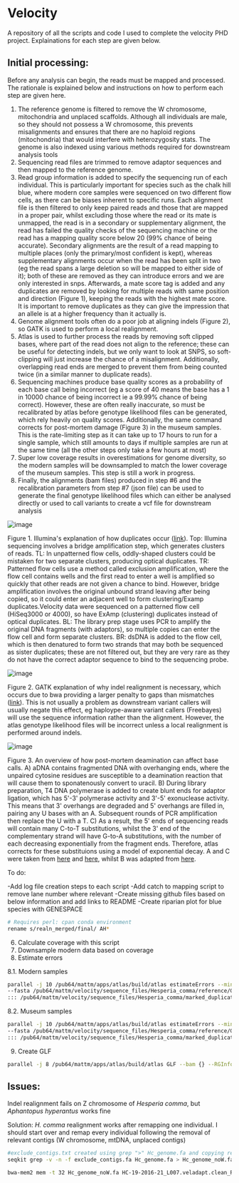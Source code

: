 # Velocity

A repository of all the scripts and code I used to complete the velocity PHD project. Explainations for each step are given below.

## Initial processing:

Before any analysis can begin, the reads must be mapped and processed. The rationale is explained below and instructions on how to perform each step are given here.
1) The reference genome is filtered to remove the W chromosome, mitochondria and unplaced scaffolds. Although all individuals are male, so they should not possess a W chromosome, this prevents misalignments and ensures that there are no haploid regions (mitochondria) that would interfere with heterozygosity stats. The genome is also indexed using various methods required for downstream analysis tools
2) Sequencing read files are trimmed to remove adaptor sequences and then mapped to the reference genome.
3) Read group information is added to specify the sequencing run of each individual. This is particularly important for species such as the chalk hill blue, where modern core samples were sequenced on two different flow cells, as there can be biases inherent to specific runs. Each alignment file is then filtered to only keep paired reads and those that are mapped in a proper pair, whilst excluding those where the read or its mate is unmapped, the read is in a secondary or supplementary alignment, the read has failed the quality checks of the sequencing machine or the read has a mapping quality score below 20 (99% chance of being accurate). Secondary alignments are the result of a read mapping to multiple places (only the primary/most confident is kept), whereas supplementary alignments occur when the read has been split in two (eg the read spans a large deletion so will be mapped to either side of it); both of these are removed as they can introduce errors and we are only interested in snps. Afterwards, a mate score tag is added and any duplicates are removed by looking for multiple reads with same position and direction (Figure 1), keeping the reads with the highest mate score. It is important to remove duplicates as they can give the impression that an allele is at a higher frequency than it actually is.
4) Genome alignment tools often do a poor job at aligning indels (Figure 2), so GATK is used to perform a local realignment. 
5) Atlas is used to further process the reads by removing soft clipped bases, where part of the read does not align to the reference; these can be useful for detecting indels, but we only want to look at SNPS, so soft-clipping will just increase the chance of a misalignment. Additionally, overlapping read ends are merged to prevent them from being counted twice (in a similar manner to duplicate reads).
6) Sequencing machines produce base quality scores as a probability of each base call being incorrect (eg a score of 40 means the base has a 1 in 10000 chance of being incorrect ie a 99.99% chance of being correct). However, these are often really inaccurate, so must be recalibrated by atlas before genotype likelihood files can be generated, which rely heavily on quality scores. Additionally, the same command corrects for post-mortem damage (Figure 3) in the museum samples. This is the rate-limiting step as it can take up to 17 hours to run for a single sample, which still amounts to days if multiple samples are run at the same time (all the other steps only take a few hours at most)
7) Super low coverage results in overestimations for genome diversity, so the modern samples will be downsampled to match the lower coverage of the museum samples. This step is still a work in progress.
8) Finally, the alignments (bam files) produced in step #6 and the recalibration parameters from step #7 (json file) can be used to generate the final genotype likelihood files which can either be analysed directly or used to call variants to create a vcf file for downstream analysis

![image](https://github.com/user-attachments/assets/7cb1bbc5-1084-4821-b991-ce9bcb755b81)

Figure 1. Illumina's explanation of how duplicates occur ([link](https://core-genomics.blogspot.com/2016/05/increased-read-duplication-on-patterned.html)). Top: Illumina sequencing involves a bridge amplification step, which generates clusters of reads. TL: In unpatterned flow cells, oddly-shaped clusters could be mistaken for two separate clusters, producing optical duplicates. TR: Patterned flow cells use a method called exclusion amplification, where the flow cell contains wells and the first read to enter a well is amplified so quickly that other reads are not given a chance to bind. However, bridge amplification involves the original unbound strand leaving after being copied, so it could enter an adjacent well to form clustering/Examp duplicates.Velocity data were sequenced on a patterned flow cell (HiSeq3000 or 4000), so have ExAmp (clustering) duplicates instead of optical duplicates. BL: The library prep stage uses PCR to amplify the original DNA fragments (with adaptors), so multiple copies can enter the flow cell and form separate clusters. BR: dsDNA is added to the flow cell, which is then denatured to form two strands that may both be sequenced as sister duplicates; these are not filtered out, but they are very rare as they do not have the correct adaptor sequence to bind to the sequencing probe. 

![image](https://github.com/user-attachments/assets/107402a5-44a2-47b2-bc40-39323db322c6)


Figure 2. GATK explanation of why indel realignment is necessary, which occurs due to bwa providing a larger penalty to gaps than mismatches ([link](https://qcb.ucla.edu/wp-content/uploads/sites/14/2016/03/GATKwr12-3-IndelRealignment.pdf)). This is not usually a problem as downstream variant callers will usually negate this effect, eg haploype-aware variant callers (Freebayes) will use the sequence information rather than the alignment. However, the atlas genotype likelihood files will be incorrect unless a local realignment is performed around indels.

![image](https://github.com/user-attachments/assets/912da626-3e0a-4159-838e-581dfa76e5c3)

Figure 3. An overview of how post-mortem deamination can affect base calls. A) aDNA contains fragmented DNA with overhanging ends, where the unpaired cytosine residues are susceptible to a deamination reaction that will cause them to sponatenously convert to uracil. B) During library preparation, T4 DNA polymerase is added to create blunt ends for adaptor ligation, which has 5'-3' polymerase activity and 3'-5' exonuclease activity. This means that 3' overhangs are degraded and 5' overhangs are filled in, pairing any U bases with an A. Subsequent rounds of PCR amplification then replace the U with a T. C) As a result, the 5' ends of sequencing reads will contain many C-to-T substitutions, whilst the 3' end of the complementary strand will have G-to-A substitutions, with the number of each decreasing exponentially from the fragment ends. Therefore, atlas corrects for these substituions using a model of exponential decay. A and C were taken from [here](https://pmc.ncbi.nlm.nih.gov/articles/PMC3685887/) and [here](https://www.pnas.org/doi/10.1073/pnas.0704665104), whilst B was adapted from [here](https://www.cytivalifesciences.com/en/us/news-center/enzymes-in-ngs-library-prep-10001).


To do:

-Add log file creation steps to each script
-Add catch to mapping script to remove lane number where relevant 
-Create missing github files based on below information and add links to README
-Create riparian plot for blue species with GENESPACE

```bash
# Requires perl: cpan conda environment
rename s/realn_merged/final/ AH*
```

6) Calculate coverage with this script
7) Downsample modern data based on coverage
8) Estimate errors

8.1. Modern samples
```bash
parallel -j 10 /pub64/mattm/apps/atlas/build/atlas estimateErrors --minDeltaLL 0.1 --NPsi 0 \
--fasta /pub64/mattm/velocity/sequence_files/Hesperia_comma/reference/GCA_905404135.1.fasta --bam {} \
::: /pub64/mattm/velocity/sequence_files/Hesperia_comma/marked_duplicates/*.bam
```

  8.2. Museum samples
```bash
parallel -j 10 /pub64/mattm/apps/atlas/build/atlas estimateErrors --minDeltaLL 0.1  \
--fasta /pub64/mattm/velocity/sequence_files/Hesperia_comma/reference/GCA_905404135.1.fasta --bam {} \
::: /pub64/mattm/velocity/sequence_files/Hesperia_comma/marked_duplicates/*.bam

```
9) Create GLF 
```bash
parallel -j 8 /pub64/mattm/apps/atlas/build/atlas GLF --bam {} --RGInfo {.}_RGInfo.json ::: /pub64/mattm/velocity/sequence_files/Hesperia_comma/marked_duplicates/*.bam
```



## Issues:

Indel realignment fails on Z chromosome of *Hesperia comma*, but *Aphantopus hyperantus* works fine

Solution: *H. comma* realignment works after remapping one individual. I should start over and remap every individual following the removal of relevant contigs (W chromosome, mtDNA, unplaced contigs)
```bash
#exclude_contigs.txt created using grep ">" Hc_genome.fa and copying relevnat contigs to a text file (without the '>')
seqkit grep -v -n -f exclude_contigs.fa Hc_genome.fa > Hc_genome_noW.fa

bwa-mem2 mem -t 32 Hc_genome_noW.fa HC-19-2016-21_L007.veladapt.clean_R1.fastq.gz HC-19-2016-21_L007.veladapt.clean_R2.fastq.gz > "HC-19-2016-21_L007.raw.bam"
```
